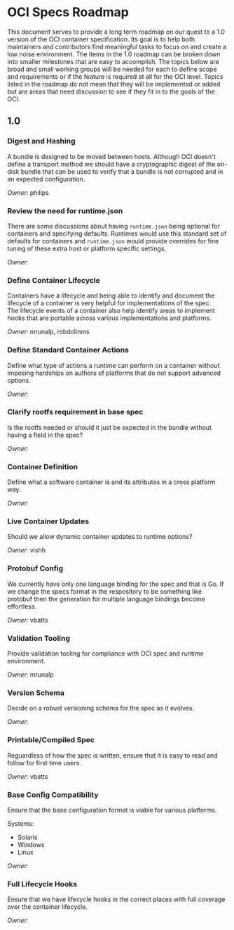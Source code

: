 # OCI Specs Roadmap

This document serves to provide a long term roadmap on our quest to a 1.0 version of the OCI container specification.
Its goal is to help both maintainers and contributors find meaningful tasks to focus on and create a low noise environment.
The items in the 1.0 roadmap can be broken down into smaller milestones that are easy to accomplish.
The topics below are broad and small working groups will be needed for each to define scope and requirements or if the feature is required at all for the OCI level.
Topics listed in the roadmap do not mean that they will be implemented or added but are areas that need discussion to see if they fit in to the goals of the OCI.

## 1.0

### Digest and Hashing

A bundle is designed to be moved between hosts. 
Although OCI doesn't define a transport method we should have a cryptographic digest of the on-disk bundle that can be used to verify that a bundle is not corrupted and in an expected configuration.

*Owner:* philips

### Review the need for runtime.json

There are some discussions about having `runtime.json` being optional for containers and specifying defaults.
Runtimes would use this standard set of defaults for containers and `runtime.json` would provide overrides for fine tuning of these extra host or platform specific settings.

*Owner:*  

### Define Container Lifecycle

Containers have a lifecycle and being able to identify and document the lifecycle of a container is very helpful for implementations of the spec.  
The lifecycle events of a container also help identify areas to implement hooks that are portable across various implementations and platforms.

*Owner:* mrunalp, robdolinms

### Define Standard Container Actions

Define what type of actions a runtime can perform on a container without imposing hardships on authors of platforms that do not support advanced options.

*Owner:*  

### Clarify rootfs requirement in base spec

Is the rootfs needed or should it just be expected in the bundle without having a field in the spec?

*Owner:*  

### Container Definition

Define what a software container is and its attributes in a cross platform way.

*Owner:*  

### Live Container Updates

Should we allow dynamic container updates to runtime options? 

*Owner:* vishh

### Protobuf Config 

We currently have only one language binding for the spec and that is Go.
If we change the specs format in the respository to be something like protobuf then the generation for multiple language bindings become effortless.

*Owner:* vbatts

### Validation Tooling

Provide validation tooling for compliance with OCI spec and runtime environment. 

*Owner:* mrunalp

### Version Schema

Decide on a robust versioning schema for the spec as it evolves.

*Owner:*  

### Printable/Compiled Spec

Reguardless of how the spec is written, ensure that it is easy to read and follow for first time users.

*Owner:* vbatts 

### Base Config Compatibility

Ensure that the base configuration format is viable for various platforms.

Systems: 

* Solaris
* Windows 
* Linux

*Owner:* 

### Full Lifecycle Hooks
Ensure that we have lifecycle hooks in the correct places with full coverage over the container lifecycle.

*Owner:*  
